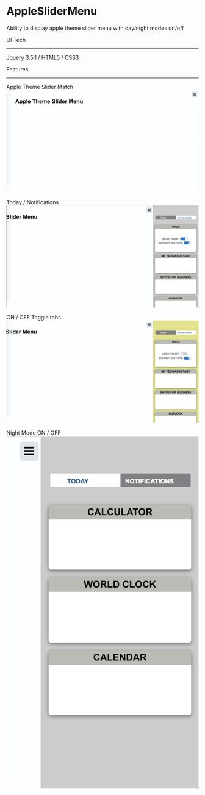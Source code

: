 # AppleSliderMenu
Ability to display apple theme slider menu with day/night modes on/off 

UI Tech
************

Jquery 3.5.1 / HTML5 / CSS3


Features
************
 
Apple Theme Slider Match
![alt text](https://github.com/GaneshMadhuDev/AppleSliderMenu/blob/master/screenshots/2.png?raw=true)

Today / Notifications
![alt text](https://github.com/GaneshMadhuDev/AppleSliderMenu/blob/master/screenshots/3.png?raw=true)

ON / OFF Toggle tabs
![alt text](https://github.com/GaneshMadhuDev/AppleSliderMenu/blob/master/screenshots/4.png?raw=true)


Night Mode ON / OFF
![alt text](https://github.com/GaneshMadhuDev/AppleSliderMenu/blob/master/screenshots/1.png?raw=true)